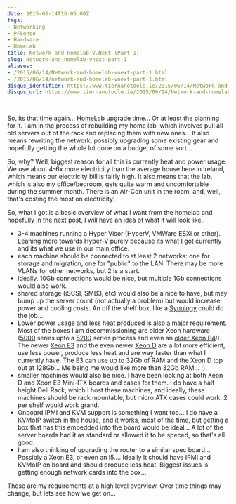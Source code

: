 ```yaml
---
date: 2015-06-14T16:05:00Z
tags:
- Networking
- PFSense
- Hardware
- HomeLab
title: Network and Homelab V.Next (Part 1)
slug: Network-and-homelab-vnext-part-1
aliases:
- /2015/06/14/Network-and-homelab-vnext-part-1.html
- /2015/06/14/network-and-homelab-vnext-part-1.html
disqus_identifier: https://www.tiernanotoole.ie/2015/06/14/Network-and-homelab-vnext-part-1.html
disqus_url: https://www.tiernanotoole.ie/2015/06/14/Network-and-homelab-vnext-part-1.html

---
```

 So, its that time again... [HomeLab][2] upgrade time... Or at least the planning for it. I am in the process of rebuilding my home lab, which involves pull all old servers out of the rack and replacing them with new ones... It also means rewriting the network, possibly upgrading some existing gear and hopefully getting the whole lot done on a budget of some sort...

So, why? Well, biggest reason for all this is currently heat and power usage. We use about 4-6x more electricity than the average house here in Ireland, which means our electricity bill is fairly high. It also means that the lab, which is also my office/bedroom, gets quite warm and uncomfortable during the summer month. There is an Air-Con unit in the room, and, well, that's costing the most on electricity!   

So, what I got is a basic overview of what I want from the homelab and hopefully in the next post, I will have an idea of what it will look like..

* 3-4 machines running a Hyper Visor (HyperV, VMWare ESXi or other). Leaning more towards Hyper-V purely because its what I got currently and its what we use in our main office.
* each machine should be connected to at least 2 networks: one for storage and migration, one for "public" to the LAN. There may be more VLANs for other networks, but 2 is a start.
* ideally, 10Gb connections would be nice, but multiple 1Gb connections would also work.
* shared storage (iSCSI, SMB3, etc) would also be a nice to have, but may bump up the server count (not actually a problem) but would increase power and cooling costs. An off the shelf box, like a [Synology][1] could do the job... 
* Lower power usage and less heat produced is also a major requirement. Most of the boxes I am decommissioning are older Xeon hardware ([5000][3] series upto a [5200][4] series process and even an [older Xeon P4][5]!). The newer [Xeon E3][7] and the even newer [Xeon D][6] are a lot more efficient, use less power, produce less heat and are way faster than what I currently have. The E3 can use up to 32Gb of RAM and the Xeon D top out at 128Gb... Me being me would like more than 32Gb RAM... :)
* smaller machines would also be nice. I have been looking at both Xeon D and Xeon E3 Mini-ITX boards and cases for them. I do have a half height Dell Rack, which I host these machines, and ideally, these machines should be rack mountable, but micro ATX cases could work. 2 per shelf would work grand.
* Onboard IPMI and KVM support is something I want too... I do have a KVMoIP switch in the house, and it works, most of the time, but getting a box that has this embedded into the board would be ideal... A lot of the server boards had it as standard or allowed it to be speced, so that's all good.
* I am also thinking of upgrading the router to a similar spec board... Possibly a Xeon E3, or even an i5.... Ideally it should have IPMI and KVMoIP on board and should produce less heat. Biggest issues is getting enough network cards into the box...

These are my requirements at a  high level overview. Over time things may change, but lets see how we get on...

[1]:http://www.synology.com
[2]:http://tiernanotoole.ie/Computers
[3]:http://ark.intel.com/products/family/28144/Intel-Xeon-Processor-5000-Sequence#@All
[4]:http://ark.intel.com/products/series/33092/Intel-Xeon-Processor-5200-Series#@All
[5]:https://en.wikipedia.org/wiki/Xeon#Netburst-based_Xeon
[6]:http://www.intel.ie/content/www/ie/en/processors/xeon/xeon-processor-d-family.html
[7]:http://www.intel.ie/content/www/ie/en/processors/xeon/xeon-processor-e3-family.html